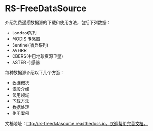 # RS-FreeDataSource

介绍免费遥感数据源的下载和使用方法，包括下列数据：

- Landsat系列
- MODIS 传感器
- Sentinel(哨兵系列)
- AVHRR
- CBERS(中巴地球资源卫星)
- ASTER 传感器

每种数据源介绍以下几个方面：
- 数据概况
- 波段介绍
- 常用领域
- 下载方法
- 数据处理
- 使用案例

文档地址：http://rs-freedatasource.readthedocs.io，欢迎帮助完善文档。

